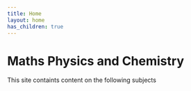 ```yaml
---
title: Home
layout: home
has_children: true
---
```

# Maths Physics and Chemistry

This site containts content on the following subjects


